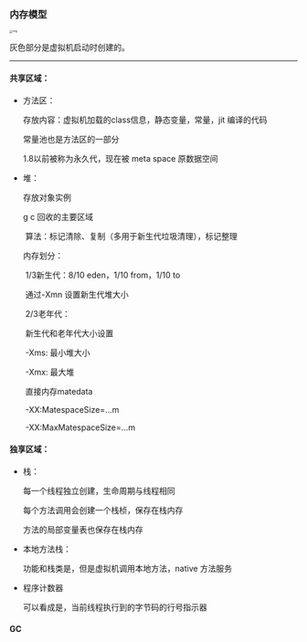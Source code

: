 ### 内存模型

<img src="https://img-blog.csdnimg.cn/20201125105136900.PNG?x-oss-process=image/watermark,type_ZmFuZ3poZW5naGVpdGk,shadow_10,text_aHR0cHM6Ly9ibG9nLmNzZG4ubmV0L2NzZG5fMTEwNw==,size_16,color_FFFFFF,t_70#pic_center" alt="img" style="zoom:33%;" />

灰色部分是虚拟机启动时创建的。

---



#### 共享区域：

* 方法区：

  存放内容：虚拟机加载的class信息，静态变量，常量，jit 编译的代码

  常量池也是方法区的一部分

  1.8以前被称为永久代，现在被 meta space 原数据空间

  

* 堆：

  存放对象实例

  g c 回收的主要区域

  ​	算法：标记清除、复制（多用于新生代垃圾清理），标记整理

  内存划分：

  ​	1/3新生代：8/10 eden，1/10 from，1/10 to

  ​		通过-Xmn 设置新生代堆大小

  ​	2/3老年代：

  ​	新生代和老年代大小设置

  ​		-Xms: 最小堆大小

  ​		-Xmx: 最大堆

  ​	直接内存matedata

  ​		-XX:MatespaceSize=...m

  ​		-XX:MaxMatespaceSize=...m

#### 独享区域：

- 栈：

  每一个线程独立创建，生命周期与线程相同

  每个方法调用会创建一个栈桢，保存在栈内存

  方法的局部变量表也保存在栈内存

- 本地方法栈：

  功能和栈类是，但是虚拟机调用本地方法，native 方法服务

- 程序计数器

  可以看成是，当前线程执行到的字节码的行号指示器



#### GC

​	
